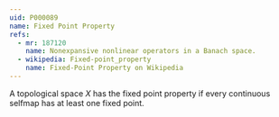 ```yaml
---
uid: P000089
name: Fixed Point Property
refs:
  - mr: 187120
    name: Nonexpansive nonlinear operators in a Banach space.
  - wikipedia: Fixed-point_property
    name: Fixed-Point Property on Wikipedia
---
```

A topological space $X$ has the fixed point property if every continuous selfmap has at least one fixed point.
